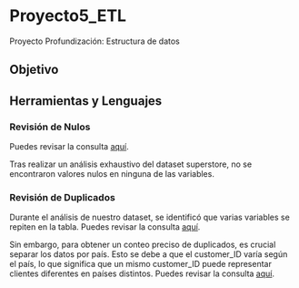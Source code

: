 # Proyecto5_ETL
Proyecto Profundización: Estructura de datos

## Objetivo

## Herramientas y Lenguajes

### Revisión de Nulos
Puedes revisar la consulta [aquí](SQL/nulls.sql).

Tras realizar un análisis exhaustivo del dataset superstore, no se encontraron valores nulos en ninguna de las variables. 

### Revisión de Duplicados

Durante el análisis de nuestro dataset, se identificó que varias variables se repiten en la tabla. 
Puedes revisar la consulta [aquí](SQL/duplicates_customerID.SQL).

Sin embargo, para obtener un conteo preciso de duplicados, es crucial separar los datos por país. Esto se debe a que el customer_ID varía según el país, lo que significa que un mismo customer_ID puede representar clientes diferentes en países distintos.
Puedes revisar la consulta [aquí](SQL/duplicates_customerID.SQL).